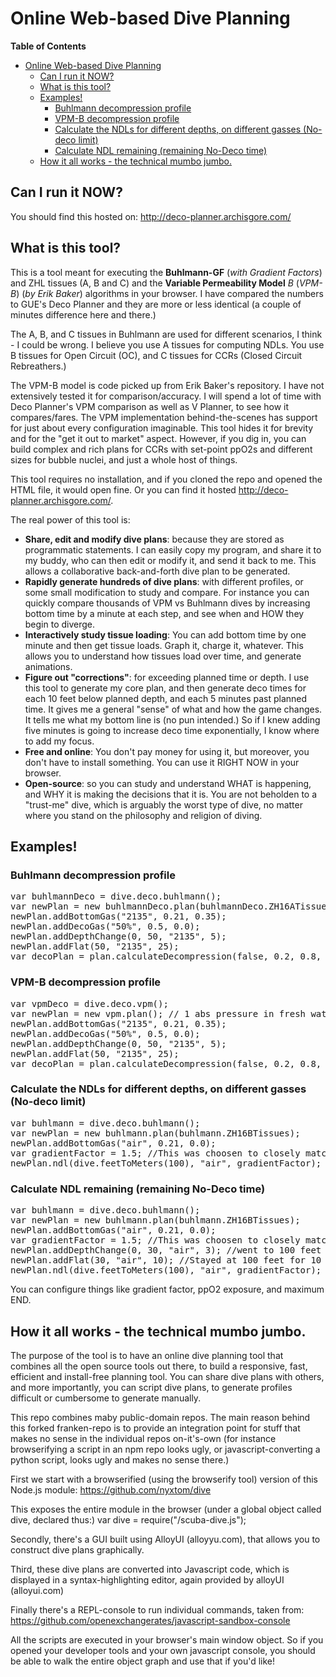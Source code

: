 Online Web-based Dive Planning
========================================================================
<!-- START doctoc generated TOC please keep comment here to allow auto update -->
<!-- DON'T EDIT THIS SECTION, INSTEAD RE-RUN doctoc TO UPDATE -->
**Table of Contents**
- [Online Web-based Dive Planning](#online-web-based-dive-planning)
  - [Can I run it NOW?](#can-i-run-it-now)
  - [What is this tool?](#what-is-this-tool)
  - [Examples!](#examples)
    - [Buhlmann decompression profile](#buhlmann-decompression-profile)
    - [VPM-B decompression profile](#vpm-b-decompression-profile)
    - [Calculate the NDLs for different depths, on different gasses (No-deco limit)](#calculate-the-ndls-for-different-depths-on-different-gasses-no-deco-limit)
    - [Calculate NDL remaining (remaining No-Deco time)](#calculate-ndl-remaining-remaining-no-deco-time)
  - [How it all works - the technical mumbo jumbo.](#how-it-all-works---the-technical-mumbo-jumbo)

<!-- END doctoc generated TOC please keep comment here to allow auto update -->

## Can I run it NOW?
You should find this hosted on: http://deco-planner.archisgore.com/

## What is this tool?
This is a tool meant for executing the **Buhlmann-GF** (*with Gradient Factors*) and ZHL tissues (A, B and C) and the **Variable Permeability Model** *B* (*VPM-B*) (*by Erik Baker*) algorithms in your browser. I have compared the numbers to GUE's Deco Planner and they are more or less identical (a couple of minutes difference here and there.)

The A, B, and C tissues in Buhlmann are used for different scenarios, I think - I could be wrong. I believe you use A tissues for computing NDLs. You use B tissues for Open Circuit (OC), and C tissues for CCRs (Closed Circuit Rebreathers.)

The VPM-B model is code picked up from Erik Baker's repository. I have not extensively tested it for comparison/accuracy. I will spend a lot of time with Deco Planner's VPM comparison as well as V Planner, to see how it compares/fares. The VPM implementation behind-the-scenes has support for just about every configuration imaginable. This tool hides it for brevity and for the "get it out to market" aspect. However, if you dig in, you can build complex and rich plans for CCRs with set-point ppO2s and different sizes for bubble nuclei, and just a whole host of things.

This tool requires no installation, and if you cloned the repo and opened the HTML file, it would open fine. Or you can find it hosted http://deco-planner.archisgore.com/.

The real power of this tool is:
* **Share, edit and modify dive plans**: because they are stored as programmatic statements. I can easily copy my program, and share it to my buddy, who can then edit or modify it, and send it back to me. This allows a collaborative back-and-forth dive plan to be generated.
* **Rapidly generate hundreds of dive plans**: with different profiles, or some small modification to study and compare. For instance you can quickly compare thousands of VPM vs Buhlmann dives by increasing bottom time by a minute at each step, and see when and HOW they begin to diverge.
* **Interactively study tissue loading**: You can add bottom time by one minute and then get tissue loads. Graph it, charge it, whatever. This allows you to understand how tissues load over time, and generate animations.
* **Figure out "corrections"**: for exceeding planned time or depth. I use this tool to generate my core plan, and then generate deco times for each 10 feet below planned depth, and each 5 minutes past planned time. It gives me a general "sense" of what and how the game changes. It tells me what my bottom line is (no pun intended.) So if I knew adding five minutes is going to increase deco time exponentially, I know where to add my focus.
* **Free and online**: You don't pay money for using it, but moreover, you don't have to install something. You can use it RIGHT NOW in your browser.
* **Open-source**: so you can study and understand WHAT is happening, and WHY it is making the decisions that it is. You are not beholden to a "trust-me" dive, which is arguably the worst type of dive, no matter where you stand on the philosophy and religion of diving.

## Examples!

### Buhlmann decompression profile
<pre>
var buhlmannDeco = dive.deco.buhlmann();
var newPlan = new buhlmannDeco.plan(buhlmannDeco.ZH16ATissues); // 1 abs pressure in fresh water
newPlan.addBottomGas("2135", 0.21, 0.35);
newPlan.addDecoGas("50%", 0.5, 0.0);
newPlan.addDepthChange(0, 50, "2135", 5);
newPlan.addFlat(50, "2135", 25);
var decoPlan = plan.calculateDecompression(false, 0.2, 0.8, 1.6, 30); //gradientFactorLow = 0.2, gradientFactorHigh=0.8, deco ppO2 = 1.6, and max END allowed: 30 meters.
</pre>

### VPM-B decompression profile

<pre>
var vpmDeco = dive.deco.vpm();
var newPlan = new vpm.plan(); // 1 abs pressure in fresh water
newPlan.addBottomGas("2135", 0.21, 0.35);
newPlan.addDecoGas("50%", 0.5, 0.0);
newPlan.addDepthChange(0, 50, "2135", 5);
newPlan.addFlat(50, "2135", 25);
var decoPlan = plan.calculateDecompression(false, 0.2, 0.8, 1.6, 30); //gradientFactorLow = 0.2, gradientFactorHigh=0.8, deco ppO2 = 1.6, and max END allowed: 30 meters.
</pre>


### Calculate the NDLs for different depths, on different gasses (No-deco limit)
<pre>
var buhlmann = dive.deco.buhlmann();
var newPlan = new buhlmann.plan(buhlmann.ZH16BTissues);
newPlan.addBottomGas("air", 0.21, 0.0);
var gradientFactor = 1.5; //This was choosen to closely match PADI dive tables.
newPlan.ndl(dive.feetToMeters(100), "air", gradientFactor);
</pre>

### Calculate NDL remaining (remaining No-Deco time)
<pre>
var buhlmann = dive.deco.buhlmann();
var newPlan = new buhlmann.plan(buhlmann.ZH16BTissues);
newPlan.addBottomGas("air", 0.21, 0.0);
var gradientFactor = 1.5; //This was choosen to closely match PADI dive tables.
newPlan.addDepthChange(0, 30, "air", 3); //went to 100 feet from surface in 3 minutes
newPlan.addFlat(30, "air", 10); //Stayed at 100 feet for 10 minutes
newPlan.ndl(dive.feetToMeters(100), "air", gradientFactor); //How long do I have left so I can surface without a mandatory deco obligation?
</pre>

You can configure things like gradient factor, ppO2 exposure, and maximum END.

## How it all works - the technical mumbo jumbo.

The purpose of the tool is to have an online dive planning tool that combines all the open source tools out there, to build a responsive, fast, efficient and install-free planning tool. You can share dive plans with others, and more importantly, you can script dive plans, to generate profiles difficult or cumbersome to generate manually.

This repo combines maby public-domain repos. The main reason behind this forked franken-repo is to provide an integration point for stuff that makes no sense in the individual repos on-it's-own (for instance browserifying a script in an npm repo looks ugly, or javascript-converting a python script, looks ugly and makes no sense there.)

First we start with a browserified (using the browserify tool) version of this Node.js module:
https://github.com/nyxtom/dive

This exposes the entire module in the browser (under a global object called dive, declared thus:)
var dive = require("/scuba-dive.js");

Secondly, there's a GUI built using AlloyUI (alloyyu.com), that allows you to construct dive plans graphically.

Third, these dive plans are converted into Javascript code, which is displayed in a syntax-highlighting editor, again provided by alloyUI (alloyui.com)

Finally there's a REPL-console to run individual commands, taken from: https://github.com/openexchangerates/javascript-sandbox-console

All the scripts are executed in your browser's main window object. So if you opened your developer tools and your own javascript console, you should be able to walk the entire object graph and use that if you'd like!
